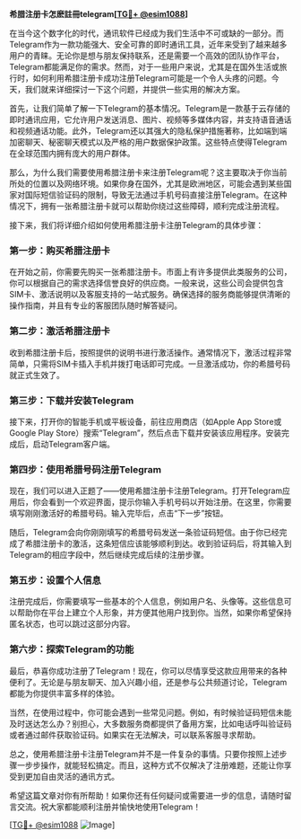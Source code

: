 **希腊注册卡怎麽註冊telegram[[TG💪+ @esim1088](https://t.me/s/esim1088)]**

在当今这个数字化的时代，通讯软件已经成为我们生活中不可或缺的一部分。而Telegram作为一款功能强大、安全可靠的即时通讯工具，近年来受到了越来越多用户的青睐。无论你是想与朋友保持联系，还是需要一个高效的团队协作平台，Telegram都能满足你的需求。然而，对于一些用户来说，尤其是在国外生活或旅行时，如何利用希腊注册卡成功注册Telegram可能是一个令人头疼的问题。今天，我们就来详细探讨一下这个问题，并提供一些实用的解决方案。

首先，让我们简单了解一下Telegram的基本情况。Telegram是一款基于云存储的即时通讯应用，它允许用户发送消息、图片、视频等多媒体内容，并支持语音通话和视频通话功能。此外，Telegram还以其强大的隐私保护措施著称，比如端到端加密聊天、秘密聊天模式以及严格的用户数据保护政策。这些特点使得Telegram在全球范围内拥有庞大的用户群体。

那么，为什么我们需要使用希腊注册卡来注册Telegram呢？这主要取决于你当前所处的位置以及网络环境。如果你身在国外，尤其是欧洲地区，可能会遇到某些国家对国际短信验证码的限制，导致无法通过手机号码直接注册Telegram。在这种情况下，拥有一张希腊注册卡就可以帮助你绕过这些障碍，顺利完成注册流程。

接下来，我们将详细介绍如何使用希腊注册卡注册Telegram的具体步骤：

### 第一步：购买希腊注册卡

在开始之前，你需要先购买一张希腊注册卡。市面上有许多提供此类服务的公司，你可以根据自己的需求选择信誉良好的供应商。一般来说，这些公司会提供包含SIM卡、激活说明以及客服支持的一站式服务。确保选择的服务商能够提供清晰的操作指南，并且有专业的客服团队随时解答疑问。

### 第二步：激活希腊注册卡

收到希腊注册卡后，按照提供的说明书进行激活操作。通常情况下，激活过程非常简单，只需将SIM卡插入手机并拨打电话即可完成。一旦激活成功，你的希腊号码就正式生效了。

### 第三步：下载并安装Telegram

接下来，打开你的智能手机或平板设备，前往应用商店（如Apple App Store或Google Play Store）搜索“Telegram”，然后点击下载并安装该应用程序。安装完成后，启动Telegram客户端。

### 第四步：使用希腊号码注册Telegram

现在，我们可以进入正题了——使用希腊注册卡注册Telegram。打开Telegram应用后，你会看到一个欢迎界面，提示你输入手机号码以开始注册。在这里，你需要填写刚刚激活好的希腊号码。输入完毕后，点击“下一步”按钮。

随后，Telegram会向你刚刚填写的希腊号码发送一条验证码短信。由于你已经完成了希腊注册卡的激活，这条短信应该能够顺利到达。收到验证码后，将其输入到Telegram的相应字段中，然后继续完成后续的注册步骤。

### 第五步：设置个人信息

注册完成后，你需要填写一些基本的个人信息，例如用户名、头像等。这些信息可以帮助你在平台上建立个人形象，并方便其他用户找到你。当然，如果你希望保持匿名状态，也可以跳过这部分内容。

### 第六步：探索Telegram的功能

最后，恭喜你成功注册了Telegram！现在，你可以尽情享受这款应用带来的各种便利了。无论是与朋友聊天、加入兴趣小组，还是参与公共频道讨论，Telegram都能为你提供丰富多样的体验。

当然，在使用过程中，你可能会遇到一些常见问题。例如，有时候验证码短信未能及时送达怎么办？别担心，大多数服务商都提供了备用方案，比如电话呼叫验证码或者通过邮件获取验证码。如果实在无法解决，可以联系客服寻求帮助。

总之，使用希腊注册卡注册Telegram并不是一件复杂的事情。只要你按照上述步骤一步步操作，就能轻松搞定。而且，这种方式不仅解决了注册难题，还能让你享受到更加自由灵活的通讯方式。

希望这篇文章对你有所帮助！如果你还有任何疑问或需要进一步的信息，请随时留言交流。祝大家都能顺利注册并愉快地使用Telegram！

[[TG💪+ @esim1088](https://t.me/s/esim1088) ![Image](https://i.postimg.cc/4NQfJmqS/Snipaste-2025-05-13-00-14-12.png)]